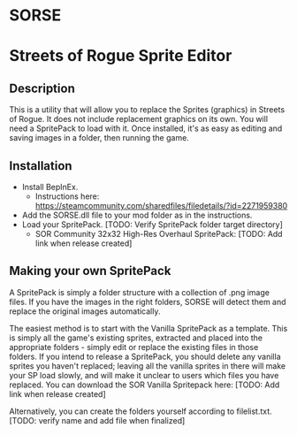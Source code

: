 # SORSE
# Streets of Rogue Sprite Editor

## Description

This is a utility that will allow you to replace the Sprites (graphics) in Streets of Rogue. It does not include replacement graphics on its own. You will need a SpritePack to load with it. Once installed, it's as easy as editing and saving images in a folder, then running the game.

## Installation

* Install BepInEx. 
  * Instructions here: https://steamcommunity.com/sharedfiles/filedetails/?id=2271959380
* Add the SORSE.dll file to your mod folder as in the instructions.
* Load your SpritePack. [TODO: Verify SpritePack folder target directory]
  * SOR Community 32x32 High-Res Overhaul SpritePack: [TODO: Add link when release created]

## Making your own SpritePack

A SpritePack is simply a folder structure with a collection of .png image files. If you have the images in the right folders, SORSE will detect them and replace the original images automatically.

The easiest method is to start with the Vanilla SpritePack as a template. This is simply all the game's existing sprites, extracted and placed into the appropriate folders - simply edit or replace the existing files in those folders. If you intend to release a SpritePack, you should delete any vanilla sprites you haven't replaced; leaving all the vanilla sprites in there will make your SP load slowly, and will make it unclear to users which files you have replaced. You can download the SOR Vanilla Spritepack here: [TODO: Add link when release created]

Alternatively, you can create the folders yourself according to filelist.txt. [TODO: verify name and add file when finalized]
